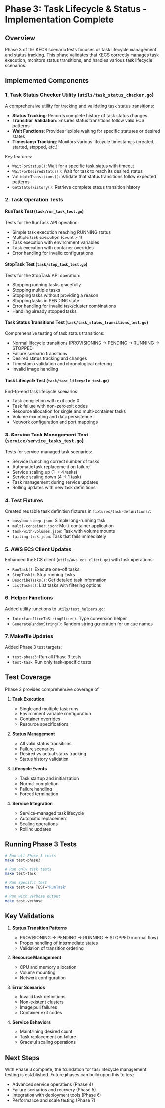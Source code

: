 # Phase 3: Task Lifecycle & Status - Implementation Complete

## Overview

Phase 3 of the KECS scenario tests focuses on task lifecycle management and status tracking. This phase validates that KECS correctly manages task execution, monitors status transitions, and handles various task lifecycle scenarios.

## Implemented Components

### 1. Task Status Checker Utility (`utils/task_status_checker.go`)

A comprehensive utility for tracking and validating task status transitions:

- **Status Tracking**: Records complete history of task status changes
- **Transition Validation**: Ensures status transitions follow valid ECS patterns
- **Wait Functions**: Provides flexible waiting for specific statuses or desired states
- **Timestamp Tracking**: Monitors various lifecycle timestamps (created, started, stopped, etc.)

Key features:
- `WaitForStatus()`: Wait for a specific task status with timeout
- `WaitForDesiredStatus()`: Wait for task to reach its desired status
- `ValidateTransitions()`: Validate that status transitions follow expected patterns
- `GetStatusHistory()`: Retrieve complete status transition history

### 2. Task Operation Tests

#### RunTask Test (`task/run_task_test.go`)
Tests for the RunTask API operation:
- Simple task execution reaching RUNNING status
- Multiple task execution (count > 1)
- Task execution with environment variables
- Task execution with container overrides
- Error handling for invalid configurations

#### StopTask Test (`task/stop_task_test.go`)
Tests for the StopTask API operation:
- Stopping running tasks gracefully
- Stopping multiple tasks
- Stopping tasks without providing a reason
- Stopping tasks in PENDING state
- Error handling for invalid task/cluster combinations
- Handling already stopped tasks

#### Task Status Transitions Test (`task/task_status_transitions_test.go`)
Comprehensive testing of task status transitions:
- Normal lifecycle transitions (PROVISIONING → PENDING → RUNNING → STOPPED)
- Failure scenario transitions
- Desired status tracking and changes
- Timestamp validation and chronological ordering
- Invalid image handling

#### Task Lifecycle Test (`task/task_lifecycle_test.go`)
End-to-end task lifecycle scenarios:
- Task completion with exit code 0
- Task failure with non-zero exit codes
- Resource allocation for single and multi-container tasks
- Volume mounting and data persistence
- Network configuration and port mappings

### 3. Service Task Management Test (`service/service_tasks_test.go`)

Tests for service-managed task scenarios:
- Service launching correct number of tasks
- Automatic task replacement on failure
- Service scaling up (1 → 4 tasks)
- Service scaling down (4 → 1 task)
- Task management during service updates
- Rolling updates with new task definitions

### 4. Test Fixtures

Created reusable task definition fixtures in `fixtures/task-definitions/`:
- `busybox-sleep.json`: Simple long-running task
- `multi-container.json`: Multi-container application
- `task-with-volumes.json`: Task with volume mounts
- `failing-task.json`: Task that fails immediately

### 5. AWS ECS Client Updates

Enhanced the ECS client (`utils/aws_ecs_client.go`) with task operations:
- `RunTask()`: Execute one-off tasks
- `StopTask()`: Stop running tasks
- `DescribeTasks()`: Get detailed task information
- `ListTasks()`: List tasks with filtering options

### 6. Helper Functions

Added utility functions to `utils/test_helpers.go`:
- `InterfaceSliceToStringSlice()`: Type conversion helper
- `GenerateRandomString()`: Random string generation for unique names

### 7. Makefile Updates

Added Phase 3 test targets:
- `test-phase3`: Run all Phase 3 tests
- `test-task`: Run only task-specific tests

## Test Coverage

Phase 3 provides comprehensive coverage of:

1. **Task Execution**
   - Single and multiple task runs
   - Environment variable configuration
   - Container overrides
   - Resource specifications

2. **Status Management**
   - All valid status transitions
   - Failure scenarios
   - Desired vs actual status tracking
   - Status history validation

3. **Lifecycle Events**
   - Task startup and initialization
   - Normal completion
   - Failure handling
   - Forced termination

4. **Service Integration**
   - Service-managed task lifecycle
   - Automatic replacement
   - Scaling operations
   - Rolling updates

## Running Phase 3 Tests

```bash
# Run all Phase 3 tests
make test-phase3

# Run only task tests
make test-task

# Run specific test
make test-one TEST="RunTask"

# Run with verbose output
make test-verbose
```

## Key Validations

1. **Status Transition Patterns**
   - PROVISIONING → PENDING → RUNNING → STOPPED (normal flow)
   - Proper handling of intermediate states
   - Validation of transition ordering

2. **Resource Management**
   - CPU and memory allocation
   - Volume mounting
   - Network configuration

3. **Error Scenarios**
   - Invalid task definitions
   - Non-existent clusters
   - Image pull failures
   - Container exit codes

4. **Service Behaviors**
   - Maintaining desired count
   - Task replacement on failure
   - Graceful scaling operations

## Next Steps

With Phase 3 complete, the foundation for task lifecycle management testing is established. Future phases can build upon this to test:
- Advanced service operations (Phase 4)
- Failure scenarios and recovery (Phase 5)
- Integration with deployment tools (Phase 6)
- Performance and scale testing (Phase 7)